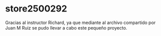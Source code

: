 # store2500292
Gracias al instructor Richard, ya que mediante al archivo compartido por Juan M Ruiz se pudo llevar a cabo este pequeño proyecto.
